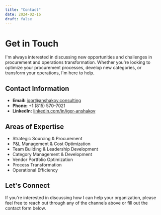 ```yaml
---
title: "Contact"
date: 2024-02-16
draft: false
---
```


# Get in Touch

I'm always interested in discussing new opportunities and challenges in procurement and operations transformation. Whether you're looking to optimize your procurement processes, develop new categories, or transform your operations, I'm here to help.

## Contact Information

- **Email:** [igor@anshakov.consulting](mailto:igor@anshakov.consulting)
- **Phone:** +1 (815) 570-7021
- **LinkedIn:** [linkedin.com/in/igor-anshakov](https://www.linkedin.com/in/igor-anshakov)

## Areas of Expertise

- Strategic Sourcing & Procurement
- P&L Management & Cost Optimization
- Team Building & Leadership Development
- Category Management & Development
- Vendor Portfolio Optimization
- Process Transformation
- Operational Efficiency

## Let's Connect

If you're interested in discussing how I can help your organization, please feel free to reach out through any of the channels above or fill out the contact form below. 